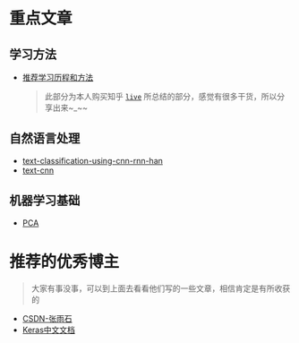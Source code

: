 # 重点文章
## 学习方法
- [推荐学习历程和方法](./blog/how-to-learning-machine-learning-and-cv.md)
  
    > 此部分为本人购买知乎 [``live``](https://www.zhihu.com/lives/848170558016356352) 所总结的部分，感觉有很多干货，所以分享出来~_~~

## 自然语言处理

- [text-classification-using-cnn-rnn-han](./nenural-language-processing/text-classification/report.md)
- [text-cnn](./nenural-language-processing/text-classification/textcnn.md)

## 机器学习基础

- [PCA]()

# 推荐的优秀博主

> 大家有事没事，可以到上面去看看他们写的一些文章，相信肯定是有所收获的


- [CSDN-张雨石](https://blog.csdn.net/stdcoutzyx/article/details/79117869)
- [Keras中文文档](http://keras-cn.readthedocs.io/en/latest/layers/convolutional_layer/)
